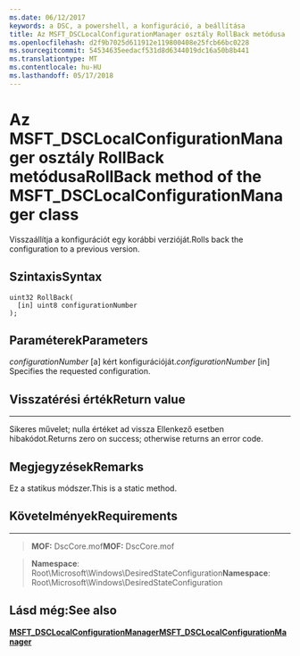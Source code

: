 ```yaml
---
ms.date: 06/12/2017
keywords: a DSC, a powershell, a konfiguráció, a beállítása
title: Az MSFT_DSCLocalConfigurationManager osztály RollBack metódusa
ms.openlocfilehash: d2f9b7025d611912e119800408e25fcb66bc0228
ms.sourcegitcommit: 54534635eedacf531d8d6344019dc16a50b8b441
ms.translationtype: MT
ms.contentlocale: hu-HU
ms.lasthandoff: 05/17/2018
---
```

# <a name="rollback-method-of-the-msftdsclocalconfigurationmanager-class"></a><span data-ttu-id="1b786-103">Az MSFT_DSCLocalConfigurationManager osztály RollBack metódusa</span><span class="sxs-lookup"><span data-stu-id="1b786-103">RollBack method of the MSFT_DSCLocalConfigurationManager class</span></span>

<span data-ttu-id="1b786-104">Visszaállítja a konfigurációt egy korábbi verzióját.</span><span class="sxs-lookup"><span data-stu-id="1b786-104">Rolls back the configuration to a previous version.</span></span>

<a name="syntax"></a><span data-ttu-id="1b786-105">Szintaxis</span><span class="sxs-lookup"><span data-stu-id="1b786-105">Syntax</span></span>
------

```mof
uint32 RollBack(
  [in] uint8 configurationNumber
);
```

<a name="parameters"></a><span data-ttu-id="1b786-106">Paraméterek</span><span class="sxs-lookup"><span data-stu-id="1b786-106">Parameters</span></span>
----------

<span data-ttu-id="1b786-107">*configurationNumber* \[a\] kért konfigurációját.</span><span class="sxs-lookup"><span data-stu-id="1b786-107">*configurationNumber* \[in\] Specifies the requested configuration.</span></span>

## <a name="return-value"></a><span data-ttu-id="1b786-108">Visszatérési érték</span><span class="sxs-lookup"><span data-stu-id="1b786-108">Return value</span></span>
------------

<span data-ttu-id="1b786-109">Sikeres művelet; nulla értéket ad vissza Ellenkező esetben hibakódot.</span><span class="sxs-lookup"><span data-stu-id="1b786-109">Returns zero on success; otherwise returns an error code.</span></span>

## <a name="remarks"></a><span data-ttu-id="1b786-110">Megjegyzések</span><span class="sxs-lookup"><span data-stu-id="1b786-110">Remarks</span></span>

<span data-ttu-id="1b786-111">Ez a statikus módszer.</span><span class="sxs-lookup"><span data-stu-id="1b786-111">This is a static method.</span></span>

## <a name="requirements"></a><span data-ttu-id="1b786-112">Követelmények</span><span class="sxs-lookup"><span data-stu-id="1b786-112">Requirements</span></span>
------------
><span data-ttu-id="1b786-113">**MOF:** DscCore.mof</span><span class="sxs-lookup"><span data-stu-id="1b786-113">**MOF:** DscCore.mof</span></span>

><span data-ttu-id="1b786-114">**Namespace**: Root\Microsoft\Windows\DesiredStateConfiguration</span><span class="sxs-lookup"><span data-stu-id="1b786-114">**Namespace**: Root\Microsoft\Windows\DesiredStateConfiguration</span></span>


## <a name="see-also"></a><span data-ttu-id="1b786-115">Lásd még:</span><span class="sxs-lookup"><span data-stu-id="1b786-115">See also</span></span>


[<span data-ttu-id="1b786-116">**MSFT_DSCLocalConfigurationManager**</span><span class="sxs-lookup"><span data-stu-id="1b786-116">**MSFT_DSCLocalConfigurationManager**</span></span>](msft-dsclocalconfigurationmanager.md)